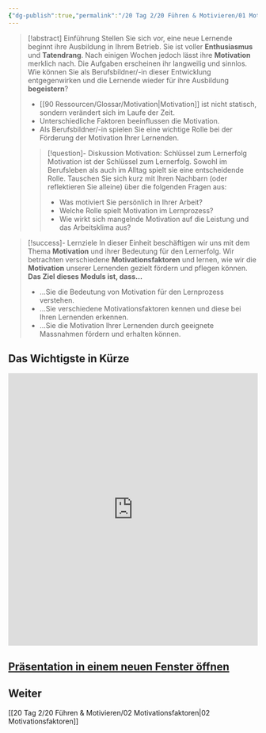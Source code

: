 ```yaml
---
{"dg-publish":true,"permalink":"/20 Tag 2/20 Führen & Motivieren/01 Motivation fördern und pflegen/"}
---
```



>[!abstract] Einführung
>Stellen Sie sich vor, eine neue Lernende beginnt ihre Ausbildung in Ihrem Betrieb. Sie ist voller **Enthusiasmus** und **Tatendrang**. Nach einigen Wochen jedoch lässt ihre **Motivation** merklich nach.  Die Aufgaben erscheinen ihr langweilig und sinnlos. Wie können Sie als Berufsbildner/-in dieser Entwicklung entgegenwirken und die Lernende wieder für ihre Ausbildung **begeistern**?
>* [[90 Ressourcen/Glossar/Motivation\|Motivation]] ist nicht statisch, sondern verändert sich im Laufe der Zeit.
>* Unterschiedliche Faktoren beeinflussen die Motivation.
>* Als Berufsbildner/-in spielen Sie eine wichtige Rolle bei der Förderung der Motivation Ihrer Lernenden.
>>[!question]- Diskussion Motivation: Schlüssel zum Lernerfolg
>>Motivation ist der Schlüssel zum Lernerfolg.  Sowohl im Berufsleben als auch im Alltag spielt sie eine entscheidende Rolle. Tauschen Sie sich kurz mit Ihren Nachbarn (oder reflektieren Sie alleine) über die folgenden Fragen aus:
>>* Was motiviert Sie persönlich in Ihrer Arbeit?
>>* Welche Rolle spielt Motivation im Lernprozess?
>>* Wie wirkt sich mangelnde Motivation auf die Leistung und das Arbeitsklima aus?

>[!success]- Lernziele
>In dieser Einheit beschäftigen wir uns mit dem Thema **Motivation** und ihrer Bedeutung für den Lernerfolg. Wir betrachten verschiedene **Motivationsfaktoren** und lernen, wie wir die **Motivation** unserer Lernenden gezielt fördern und pflegen können.
>**Das Ziel dieses Moduls ist, dass…**
>* …Sie die Bedeutung von Motivation für den Lernprozess verstehen.
>* …Sie verschiedene Motivationsfaktoren kennen und diese bei Ihren Lernenden erkennen.
>* …Sie die Motivation Ihrer Lernenden durch geeignete Massnahmen fördern und erhalten können.

## Das Wichtigste in Kürze
<iframe src="https://aburossi.github.io/prezi/BBK/fuehrenundmotivieren/#/" style="border:0px #ffffff none;" name="myiFrame" scrolling="no" frameborder="1" marginheight="0px" marginwidth="0px" height="550px" width="100%" allowfullscreen></iframe>

[Präsentation in einem neuen Fenster öffnen](https://aburossi.github.io/prezi/BBK/fuehrenundmotivieren)
---
## Weiter
[[20 Tag 2/20 Führen & Motivieren/02 Motivationsfaktoren\|02 Motivationsfaktoren]]
